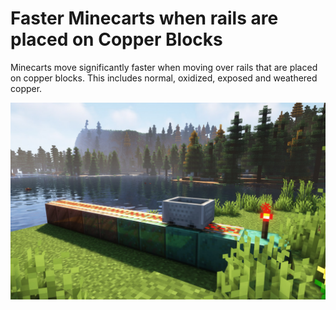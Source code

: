 # Faster Minecarts when rails are placed on Copper Blocks

Minecarts move significantly faster when moving over rails that are placed on copper blocks. This includes normal, oxidized, exposed and weathered copper.

![preview](./image.jpg)